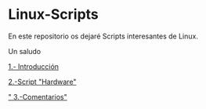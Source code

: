 # Linux-Scripts
<p>En este repositorio os dejaré Scripts interesantes de Linux.</p>
<p>Un saludo</p>

<p><a href="https://github.com/juanglez01/Linux-Scripts/blob/36864f0fa6ee2d951f0ce624a5b943b322a3cb42/Introduccion.md">1.- Introducción</p>
<p><a href="https://github.com/juanglez01/Linux-Scripts/blob/460f823e6a5141a99d589cd8a2b3452945cfa64d/Hardware">2.-Script "Hardware"</p>
  <p><a href="">"      3.-Comentarios"</p>
